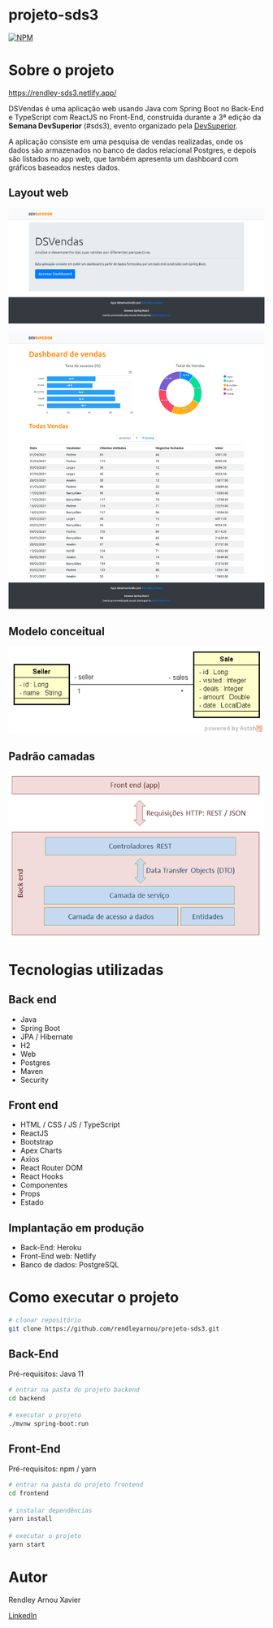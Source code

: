 # projeto-sds3

[![NPM](https://img.shields.io/npm/l/react)](https://github.com/rendleyarnou/projeto-sds3/blob/develop/LICENSE)

# Sobre o projeto

https://rendley-sds3.netlify.app/

DSVendas é uma aplicação web usando Java com Spring Boot no Back-End e TypeScript com ReactJS no Front-End, construída durante a 3ª edição da **Semana DevSuperior** (#sds3), evento organizado pela [DevSuperior](https://devsuperior.com "Site da DevSuperior").

A aplicação consiste em uma pesquisa de vendas realizadas, onde os dados são armazenados no banco de dados relacional Postgres, e depois são listados no app web, que também apresenta um dashboard com gráficos baseados nestes dados.

## Layout web

![Página Home](https://github.com/rendleyarnou/projeto-sds3/blob/develop/assets/home-page.png)

![Página Dashboard](https://github.com/rendleyarnou/projeto-sds3/blob/develop/assets/dashboard-page.png)

## Modelo conceitual

![Modelo Conceitual](https://github.com/rendleyarnou/projeto-sds3/blob/develop/assets/modelo-conceitual.png)

## Padrão camadas

![Padrão Camadas](https://github.com/rendleyarnou/projeto-sds3/blob/develop/assets/camadas.png)

# Tecnologias utilizadas

## Back end

- Java
- Spring Boot
- JPA / Hibernate
- H2
- Web
- Postgres
- Maven
- Security

## Front end

- HTML / CSS / JS / TypeScript
- ReactJS
- Bootstrap
- Apex Charts
- Axios
- React Router DOM
- React Hooks
- Componentes
- Props
- Estado

## Implantação em produção

- Back-End: Heroku
- Front-End web: Netlify
- Banco de dados: PostgreSQL

# Como executar o projeto

```bash
# clonar repositório
git clone https://github.com/rendleyarnou/projeto-sds3.git
```

## Back-End

Pré-requisitos: Java 11

```bash
# entrar na pasta do projeto backend
cd backend

# executar o projeto
./mvnw spring-boot:run
```

## Front-End

Pré-requisitos: npm / yarn

```bash
# entrar na pasta do projeto frontend
cd frontend

# instalar dependências
yarn install

# executar o projeto
yarn start
```

# Autor

Rendley Arnou Xavier

[LinkedIn](https://www.linkedin.com/in/rendley-arnou/ "Perfil no LinkedIn")
